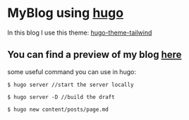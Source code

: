 # MyBlog using [hugo](https://gohugo.io)

In this blog I use this theme: [hugo-theme-tailwind](https://github.com/tomowang/hugo-theme-tailwind)

## You can find a preview of my blog [here](https://blog.leox.me)

some useful command you can use in hugo:

```
$ hugo server //start the server locally

$ hugo server -D //build the draft

$ hugo new content/posts/page.md
